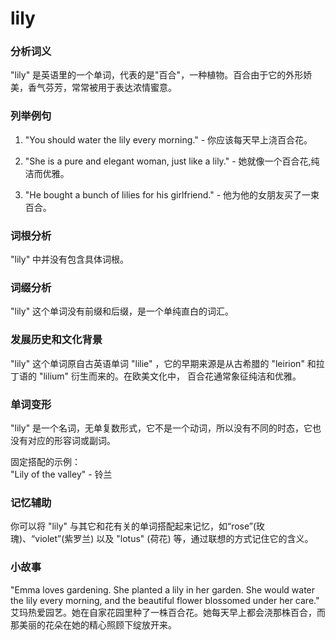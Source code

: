 # lily

### 分析词义

  

"lily" 是英语里的一个单词，代表的是"百合"，一种植物。百合由于它的外形娇美，香气芬芳，常常被用于表达浓情蜜意。

  

### 列举例句

  

1.  "You should water the lily every morning." - 你应该每天早上浇百合花。
    
      
    
2.  "She is a pure and elegant woman, just like a lily." - 她就像一个百合花,纯洁而优雅。
    
      
    
3.  "He bought a bunch of lilies for his girlfriend." - 他为他的女朋友买了一束百合。
    
      
    

  

### 词根分析

  

"lily" 中并没有包含具体词根。

  

### 词缀分析

  

"lily" 这个单词没有前缀和后缀，是一个单纯直白的词汇。

  

### 发展历史和文化背景

  

"lily" 这个单词原自古英语单词 "lilie" ，它的早期来源是从古希腊的 "leirion" 和拉丁语的 "lilium" 衍生而来的。在欧美文化中， 百合花通常象征纯洁和优雅。

  

### 单词变形

  

"lily" 是一个名词，无单复数形式，它不是一个动词，所以没有不同的时态，它也没有对应的形容词或副词。

  

固定搭配的示例：  
"Lily of the valley" - 铃兰

  

### 记忆辅助

  

你可以将 "lily" 与其它和花有关的单词搭配起来记忆，如“rose”(玫瑰)、“violet”(紫罗兰) 以及 "lotus" (荷花) 等，通过联想的方式记住它的含义。

  

### 小故事

  

"Emma loves gardening. She planted a lily in her garden. She would water the lily every morning, and the beautiful flower blossomed under her care."  
艾玛热爱园艺。她在自家花园里种了一株百合花。她每天早上都会浇那株百合，而那美丽的花朵在她的精心照顾下绽放开来。
